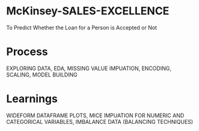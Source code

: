 # McKinsey-SALES-EXCELLENCE
To Predict Whether the Loan for a Person is Accepted or Not
# Process
EXPLORING DATA, EDA, MISSING VALUE IMPUATION, ENCODING, SCALING, MODEL BUILDING
# Learnings
WIDEFORM DATAFRAME PLOTS, MICE IMPUATION FOR NUMERIC AND CATEGORICAL VARIABLES, IMBALANCE DATA (BALANCING TECHNIQUES)
